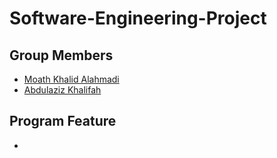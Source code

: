 # Software-Engineering-Project

## Group Members
- [Moath Khalid Alahmadi](https://github.com/MoaathK)
- [Abdulaziz Khalifah](https://github.com/its-Abdulaziz)
## Program Feature
-
